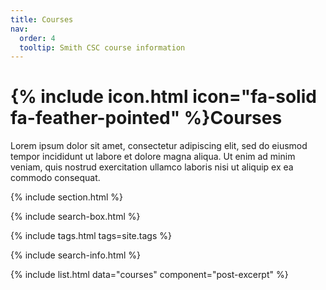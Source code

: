 ```yaml
---
title: Courses
nav:
  order: 4
  tooltip: Smith CSC course information
---
```


# {% include icon.html icon="fa-solid fa-feather-pointed" %}Courses

Lorem ipsum dolor sit amet, consectetur adipiscing elit, sed do eiusmod tempor incididunt ut labore et dolore magna aliqua.
Ut enim ad minim veniam, quis nostrud exercitation ullamco laboris nisi ut aliquip ex ea commodo consequat.

{% include section.html %}

{% include search-box.html %}

{% include tags.html tags=site.tags %}

{% include search-info.html %}

{% include list.html data="courses" component="post-excerpt" %}

